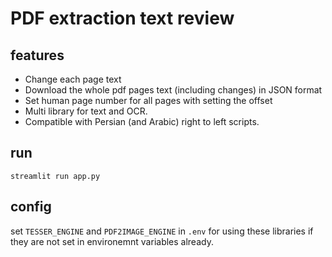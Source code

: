# PDF extraction text review

features
--------
- Change each page text
- Download the whole pdf pages text (including changes) in JSON format
- Set human page number for all pages with setting the offset
- Multi library for text and OCR.
- Compatible with Persian (and Arabic) right to left scripts.

run
---
`streamlit run app.py`

config
------
set `TESSER_ENGINE` and `PDF2IMAGE_ENGINE` in `.env` for using these libraries if they are not set in environemnt variables already.
